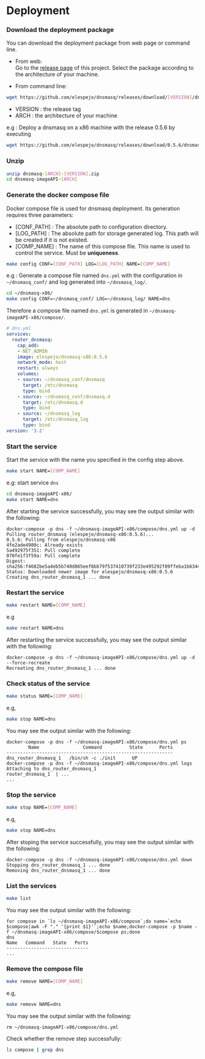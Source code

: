 # Deployment

### Download the deployment package
    
You can download the deployment package from web page or command line.

* From web:  
Go to the [release page](https://github.com/elespejo/dnsmasq/releases) of this project. Select the package according to the architecture of your machine.

* From command line:  
```bash
wget https://github.com/elespejo/dnsmasq/releases/download/[VERSION]/dnsmasq-[ARCH]-[VERSION].zip
```
  * VERSION : the release tag  
  * ARCH : the architecture of your machine 

  e.g : Deploy a dnsmasq on a x86 machine with the release 0.5.6 by executing
  ```bash
  wget https://github.com/elespejo/dnsmasq/releases/download/0.5.6/dnsmasq-x86-0.5.6.zip
  ```

### Unzip

```bash
unzip dnsmasq-[ARCH]-[VERSION].zip
cd dnsmasq-imageAPI-[ARCH]
```

### Generate the docker compose file

Docker compose file is used for dnsmasq deployment. Its generation requires three parameters:
* [CONF_PATH] : The absolute path to configuration directory.  
* [LOG_PATH] : The absolute path for storage generated log. This path will be created if it is not existed.  
* [COMP_NAME] : The name of this compose file. This name is used to control the service. Must be **uniqueness**.

```bash
make config CONF=[CONF_PATH] LOG=[LOG_PATH] NAME=[COMP_NAME]
```

e.g : Generate a compose file named `dns.yml` with the configuration in `~/dnsmasq_conf/` and log generated into `~/dnsmasq_log/`.
```bash
cd ~/dnsmasq-x86/
make config CONF=~/dnsmasq_conf/ LOG=~/dnsmasq_log/ NAME=dns
```
Therefore a compose file named `dns.yml` is generated in `~/dnsmasq-imageAPI-x86/compose/`.
```yaml
# dns.yml
services:
  router_dnsmasq:
    cap_add:
    - NET_ADMIN
    image: elespejo/dnsmasq-x86:0.5.6
    network_mode: host
    restart: always
    volumes:
    - source: ~/dnsmasq_conf/dnsmasq
      target: /etc/dnsmasq
      type: bind
    - source: ~/dnsmasq_conf/dnsmasq.d
      target: /etc/dnsmasq.d
      type: bind
    - source: ~/dnsmasq_log
      target: /etc/dnsmasq_log
      type: bind
version: '3.2'
```

### Start the service
Start the service with the name you specified in the config step above.
```bash 
make start NAME=[COMP_NAME]
```
e.g: start service `dns`
```bash
cd dnsmasq-imageAPI-x86/
make start NAME=dns
```
After starting the service successfully, you may see the output similar with the following: 
```
docker-compose -p dns -f ~/dnsmasq-imageAPI-x86/compose/dns.yml up -d
Pulling router_dnsmasq (elespejo/dnsmasq-x86:0.5.6)...
0.5.6: Pulling from elespejo/dnsmasq-x86
4fe2ade4980c: Already exists
5a492975f351: Pull complete
070fe1f3f59a: Pull complete
Digest: sha256:f4682be5a4eb5b740d865eef6bb79f537410739f233e495292f09ffeba1b6344
Status: Downloaded newer image for elespejo/dnsmasq-x86:0.5.6
Creating dns_router_dnsmasq_1 ... done
```

### Restart the service
```bash
make restart NAME=[COMP_NAME]
```
e.g
```bash
make restart NAME=dns
```
After restarting the service successfully, you may see the output similar with the following:
```
docker-compose -p dns -f ~/dnsmasq-imageAPI-x86/compose/dns.yml up -d --force-recreate
Recreating dns_router_dnsmasq_1 ... done
```

### Check status of the service
```bash
make status NAME=[COMP_NAME]
```
e.g,
```bash
make stop NAME=dns
```
You may see the output similar with the following:
```
docker-compose -p dns -f ~/dnsmasq-imageAPI-x86/compose/dns.yml ps
        Name                Command          State      Ports
-------------------------------------------------------------
dns_router_dnsmasq_1   /bin/sh -c ./init      UP
docker-compose -p dns -f ~/dnsmasq-imageAPI-x86/compose/dns.yml logs
Attaching to dns_router_dnsmasq_1
router_dnsmasq_1  | ...
...
```

### Stop the service
```bash
make stop NAME=[COMP_NAME]
```
e.g,
```bash
make stop NAME=dns
```
After stoping the service successfully, you may see the output similar with the following:
```
docker-compose -p dns -f ~/dnsmasq-imageAPI-x86/compose/dns.yml down
Stopping dns_router_dnsmasq_1 ... done
Removing dns_router_dnsmasq_1 ... done
```

### List the services
```bash
make list
```
You may see the output similar with the following:
```
for compose in `ls ~/dnsmasq-imageAPI-x86/compose`;do name=`echo $compose|awk -F "." '{print $1}'`;echo $name;docker-compose -p $name -f ~/dnsmasq-imageAPI-x86/compose/$compose ps;done
dns
Name   Command   State   Ports
------------------------------
...
```

### Remove the compose file
```bash
make remove NAME=[COMP_NAME]
```
e.g,
```bash
make remove NAME=dns
```
You may see the output similar with the following:
```
rm ~/dnsmasq-imageAPI-x86/compose/dns.yml
```
Check whether the remove step successfully:
```bash
ls compose | grep dns
```

